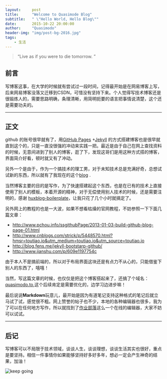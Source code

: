 ```yaml
---
layout:     post
title:      "Welcome to Quasimode Blog"
subtitle:   " \"Hello World, Hello Blog\""
date:       2015-10-22 20:00:00
author:     "Quasimodo"
header-img: "img/post-bg-2016.jpg"
tags:
    - 生活
---
```


> “Live as if you were to die tomorrow. ”


## 前言

写博客这事，在大学的时候就有尝试过一段时间，记得最开始是在网易博客上写，后来网易博客没落又迁移到CSDN，可惜没有坚持下来。个人觉得写技术博客还是很锻炼人的，需要思路明确，条理清晰，用简明扼要的语言把事情说清楚，这个还是需要功夫的。


---

## 正文

github 的账号很早就有了，用[GitHub Pages](https://pages.github.com/) +[Jekyll](http://jekyllrb.com/) 的方式搭建博客也是很早就直到这个的，只是一直没很强的冲动来实践一把。最近是由于自己在网上查找资料的时候，无意间进到了别人的博客，逛了下，发现这哥们是用这种方式搭的博客，界面简介好看，顿时就又有了冲动。


另外一个是由于，作为一个搞技术的理工男，对于未知技术总是充满好奇，总想试试新的东西，所以就有了我现在的这个[blog](http://www.quasimodo.top/) .

当然博客主要的目的是写作，为了快速搭建起这个东西，也是在已有的技术上直接使用了别人的模板，本着开源的精神，对于无偿使用别人技术的时候，还是需要注明的，感谢 [huxblog-boilerplate](https://github.com/Huxpro/huxblog-boilerplate)，让我只花了几个小时就搞定了。

另外网上的教程的也是一大波，如果不想看枯燥的官网教程，不妨参照一下下面几篇文章：

- http://www.pchou.info/ssgithubPage/2013-01-03-build-github-blog-page-01.html
- http://www.cnblogs.com/strick/p/5448570.html?hmsr=toutiao.io&utm_medium=toutiao.io&utm_source=toutiao.io
- http://blog.fens.me/jekyll-bootstarp-github/
- http://www.jianshu.com/p/609e1197754c

由于本人不是搞前端的，所以对于布局界面这块还是有点力不从心的，只能借鉴下别人的东西了，嘻嘻！

当然，写这篇文章的时候，也仅仅是把这个博客搭起来了，还搞了个域名：
[quasimodo.to](http://www.quasimodo.top/),这个后续肯定是需要优化的，边学习边进步嘛！

最后说说**Markdown**玩意儿，最开始是因为有道笔记支持这种格式的笔记后就立马试了试，感觉很不粗。网上赞誉的帖子也不少，本地的各种编辑器也很多，我为了可以在任何地方写作，所以就找到了[作业部落](https://www.zybuluo.com/mdeditor)这么一个在线的编辑器，大家不妨可以试试。


---

## 后记

写博客可以不局限于技术领域，谈谈人生，谈谈理想，谈谈生活其实也很好，重点是要坚持。相信一件事情你如果能够坚持好多好多年，想必一定会产生神奇的结果，加油！

![keep going](http://p.nanrenwo.net/uploads/allimg/160808/8448-160PQ40450.gif)